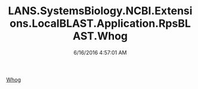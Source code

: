 ﻿---
title: LANS.SystemsBiology.NCBI.Extensions.LocalBLAST.Application.RpsBLAST.Whog
date: 6/16/2016 4:57:01 AM
---

[Whog](T-LANS.SystemsBiology.NCBI.Extensions.LocalBLAST.Application.RpsBLAST.Whog.Whog.html)
